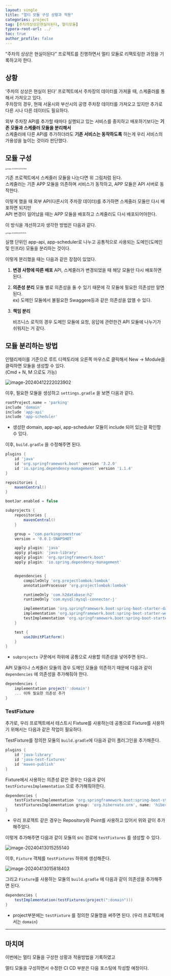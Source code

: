 ```yaml
---
layout: single
title: "멀티 모듈 구성 상황과 적용"
categories: project
tag: [주차의상상은현실이된다, 멀티모듈]
typora-root-url: ../
toc: true
author_profile: false
---
```


“주차의 상상은 현실이된다” 프로젝트를 진행하면서 멀티 모듈로 리팩토링한 과정을 기록하고자 한다.

## 상황

‘주차의 상상은 현실이 된다’ 프로젝트에서 주차장의 데이터를 가져올 때, 스케줄러를 통해서 가져오고 있다.  
주차장의 경우, 현재 서울시와 부산시의 공영 주차장 데이터를 가져오고 있지만 추가로 다른 시나 다른 데이터도 필요하다. 

외부 주차장 API를 추가할 때마다 실행되고 있는 서비스를 중지하고 배포하기보다는 **기존 모듈과 스케줄러 모듈을 분리해서**  
스케줄러에 다른 API를 추가하더라도 **기존 서비스는 동작하도록** 하는게 우리 서비스의 가용성을 높이는 것이라 판단했다.

## 모듈 구성

<img src="/images/2024-04-12/image-20240412201325584.png" alt="image-20240412201325584" style="zoom:33%;" />

기존 프로젝트에서 스케줄러 모듈을 나눈다면 위 그림처럼 된다.   
스케줄러는 기존 APP 모듈을 의존하며 서비스가 동작하고, APP 모듈은 API 서버로 동작한다. 

이렇게 했을 때 외부 API(다른시의 주차장 데이터)를 추가하면 스케줄러 모듈만 다시 배포하면 되지만  
API 변경이 일어났을 때는 APP 모듈을 배포하고 스케줄러도 다시 배포되어야한다.

이 방식을 개선하고자 생각한 방법은 다음과 같다.

<img src="/images/2024-04-12/image-20240412201517574.png" alt="image-20240412201517574" style="zoom:33%;" />

실행 단위인 app-api, app-scheduler로 나누고 공통적으로 사용되는 도메인(도메인 및 인프라) 모듈을 분리하는 것이다.

이렇게 분리했을 때는 다음과 같은 장점이 있었다.

1. **변경 사항에 따른 배포**
   API, 스케줄러가 변경되었을 때 해당 모듈만 다시 배포하면 된다.

2. **의존성 분리**
   모듈 별로 의존성을 둘 수 있기 때문에 각 모듈에 필요한 의존성만 알면 된다.  
   ex) 도메인 모듈에서 불필요한 Swaggere등과 같은 의존성을 없앨 수 있다.

3. **책임 분리**

   비즈니스 로직의 경우 도메인 모듈에 요청, 응답에 관련한건 API 모듈에 나누기가 쉬워지는 거 같다.
   
   

## 모듈 분리하는 방법

인텔리제이를 기준으로 루트 디렉토리에 오른쪽 마우스로 클릭해서 New -> Module을 클릭하면 모듈을 생성할 수 있다.  
(Cmd + N, M 으로도 가능)

![image-20240412222023902](/images/2024-04-12/image-20240412222023902.png)

이후, 필요한 모듈을 생성하고 `settings.gradle` 을 보면 다음과 같다.
```groovy
rootProject.name = 'parking'
include 'domain'
include 'app-api'
include 'app-scheduler'
```

- 생성한 domain, app-api, app-scheduler 모듈이 include 되어 있는걸 확인할 수 있다.

이후, `build.gradle` 을 수정해주면 된다.

```groovy
plugins {
    id 'java'
    id 'org.springframework.boot' version '3.2.0'
    id 'io.spring.dependency-management' version '1.1.4'
}

repositories {
    mavenCentral()
}

bootJar.enabled = false

subprojects {
    repositories {
        mavenCentral()
    }

    group = 'com.parkingcomestrue'
    version = '0.0.1-SNAPSHOT'

    apply plugin: 'java'
    apply plugin: 'java-library'
    apply plugin: 'org.springframework.boot'
    apply plugin: 'io.spring.dependency-management'


    dependencies {
        compileOnly 'org.projectlombok:lombok'
        annotationProcessor 'org.projectlombok:lombok'

        runtimeOnly 'com.h2database:h2'
        runtimeOnly 'com.mysql:mysql-connector-j'

        implementation 'org.springframework.boot:spring-boot-starter-data-jpa'
        implementation 'org.springframework.boot:spring-boot-starter-web'
        testImplementation 'org.springframework.boot:spring-boot-starter-test'
    }

    test {
        useJUnitPlatform()
    }
}
```

- `subprojects` 구문에서 하위에 공통으로 사용할 의존성을 넣어주면 된다..

API 모듈이나 스케줄러 모듈의 경우 도메인 모듈을 의존하기 때문에 다음과 같이 `dependencies` 에 의존성을 추가해줘야 한다.
```groovy
dependencies {
    implementation project(':domain')
  	... 이하 필요한 의존성 추가
}
```



### TestFixture

추가로, 우리 프로젝트에서 테스트시 Fixture를 사용하는데 공통으로 Fixture를 사용하기 위해서는 다음과 같은 작업이 필요하다.

TestFixture를 정의한 모듈의 `build.gradle`에 다음과 같이 플러그인을 추가해준다.

```groovy
plugins {
    id 'java-library'
    id 'java-test-fixtures'
    id 'maven-publish'
}

```

Fixture에서 사용하는 의존성 같은 경우는 다음과 같이 `testFixturesImplementation` 으로 추가해줘야한다.

```groovy
dependencies {
    testFixturesImplementation 'org.springframework.boot:spring-boot-starter-data-jpa'
    testFixturesImplementation group: 'org.hibernate.orm', name: 'hibernate-spatial', version: '6.3.1.Final'
}
```

- 우리 프로젝트 같은 경우는 Repository와 Point를 사용하고 있어서 위와 같이 추가해주었다.

이렇게 추가해주면 다음과 같이 모듈의 src 경로에 `testFixtures` 를 생성할 수 있다.

![image-20240413015255140](/images/2024-04-12/image-20240413015255140.png)

이후, `Fixture` 객체를 `testFixtures` 하위에 생성해준다.

![image-20240413015818403](/images/2024-04-12/image-20240413015818403.png)

그리고 `Fixture`를 사용하는 모듈의 `build.gradle` 에 다음과 같이 의존성을 추가해주면 된다.

```groovy
dependencies {
    testImplementation(testFixtures(project(":domain")))
}
```

- project부분에는 `testFixture` 를 정의한 모듈명을 써주면 된다. (우리 프로젝트에서는 `domain`)

---

## 마치며

이번에는 멀티 모듈을 구성한 상황과 적용방법을 기록하였고

멀티 모듈을 구성하면서 수정한 CI CD 부분은 다음 포스팅에 작성할 예정이다.
